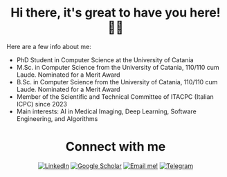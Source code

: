 <h1 align="center">Hi there, it's great to have you here! 👋🏼<br/> </h1> 

Here are a few info about me: 
* PhD Student in Computer Science at the University of Catania
* M.Sc. in Computer Science from the University of Catania, 110/110 cum Laude. Nominated for a Merit Award
* B.Sc. in Computer Science from the University of Catania, 110/110 cum Laude. Nominated for a Merit Award
* Member of the Scientific and Technical Committee of ITACPC (Italian ICPC) since 2023
* Main interests: AI in Medical Imaging, Deep Learning, Software Engineering, and Algorithms

<h1 align="center">Connect with me<br/> </h1> 
<p align="center">
    <a href="https://www.linkedin.com/in/antonio-scardace/" target="__blank"><img alt="LinkedIn"
            src="https://img.shields.io/badge/LinkedIn-0077B5?style=for-the-badge&logo=linkedin&logoColor=white" /></a>
    <a href="https://scholar.google.com/citations?user=VNQ6auUAAAAJ" target="__blank"><img alt="Google Scholar"
         src="https://img.shields.io/badge/Google%20Scholar-4285F4?style=for-the-badge&logo=google-scholar&logoColor=white" /></a>
    <a href="mailto:scardace.antonio@gmail.com" target="__blank"><img alt="Email me!"
            src="https://img.shields.io/badge/Gmail-D14836?style=for-the-badge&logo=gmail&logoColor=white" /></a>
    <a href="https://t.me/antonioscardace" target="__blank"><img alt="Telegram"
            src="https://img.shields.io/badge/Telegram-2CA5E0?style=for-the-badge&logo=telegram&logoColor=white" /></a>
</p>
